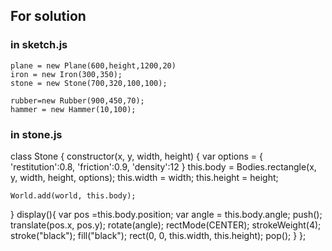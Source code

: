 ## For solution
### in sketch.js
    plane = new Plane(600,height,1200,20)
    iron = new Iron(300,350);
    stone = new Stone(700,320,100,100);
  
    rubber=new Rubber(900,450,70);
    hammer = new Hammer(10,100);
    
### in stone.js
class Stone {
  constructor(x, y, width, height) {
    var options = {
        'restitution':0.8,
        'friction':0.9,
        'density':12
    }
    this.body = Bodies.rectangle(x, y, width, height, options);
    this.width = width;
    this.height = height;
    
    World.add(world, this.body);
  }
  display(){
    var pos =this.body.position;
    var angle = this.body.angle;
    push();
    translate(pos.x, pos.y);
    rotate(angle);
    rectMode(CENTER);
    strokeWeight(4);
    stroke("black");
    fill("black");
    rect(0, 0, this.width, this.height);
    pop();
  }
};
